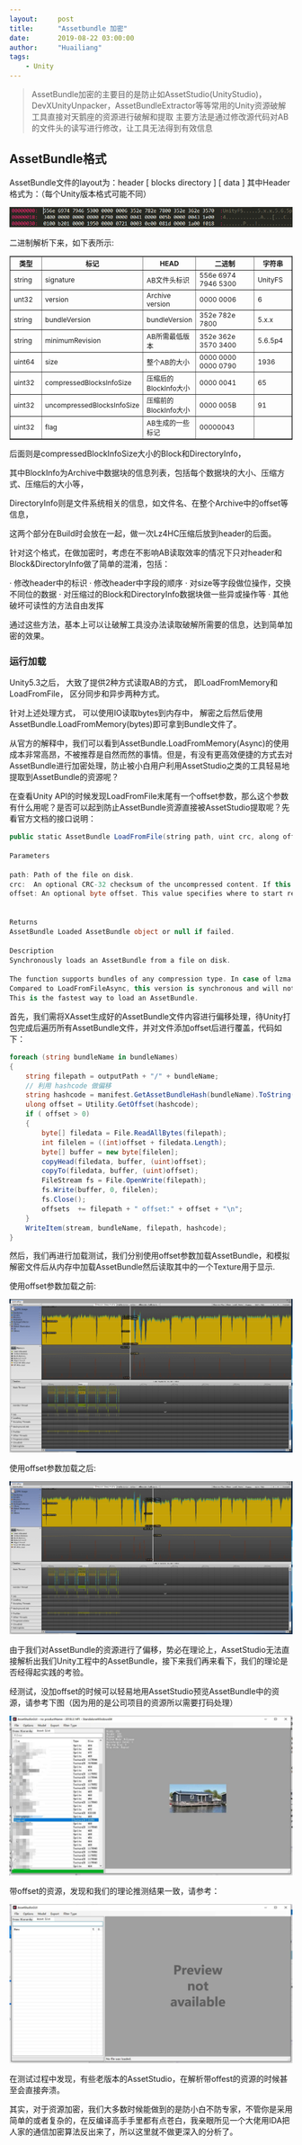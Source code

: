 ```yaml
---
layout:     post
title:      "Assetbundle 加密"
date:       2019-08-22 03:00:00
author:     "Huailiang"
tags:
    - Unity
---
```



> AssetBundle加密的主要目的是防止如AssetStudio(UnityStudio)，DevXUnityUnpacker，AssetBundleExtractor等等常用的Unity资源破解工具直接对天鹅座的资源进行破解和提取
主要方法是通过修改源代码对AB的文件头的读写进行修改，让工具无法得到有效信息

## AssetBundle格式

AssetBundle文件的layout为：header [ blocks directory ] [ data ]
其中Header格式为：（每个Unity版本格式可能不同）

![](/img/post-unity/ab1.png)


二进制解析下来，如下表所示:

<table border="1" style="font-size:12px">
 <tr>
    <th width="62">类型</th>
    <th>标记</th>
    <th>HEAD</th>
    <th width="184">二进制</th>
    <th  width="84">字符串</th>
</tr>
<tr>
    <td>string</td>
    <td>signature</td>
    <td>AB文件头标识</td>
    <td>556e 6974 7946 5300</td>
    <td>UnityFS</td>
</tr>            
<tr>
    <td>unt32</td>
    <td>version</td>
    <td>Archive version</td>
    <td>0000 0006</td>
    <td>6</td>
</tr>   
<tr>
    <td>string</td>
    <td>bundleVersion</td>
    <td>bundleVersion</td>
    <td>352e 782e 7800</td>
    <td>5.x.x</td>
</tr>   
<tr>
    <td>string</td>
    <td>minimumRevision</td>
    <td>AB所需最低版本</td>
    <td>352e 362e 3570 3400</td>
    <td>5.6.5p4</td>
</tr>   
<tr>
    <td>uint64</td>
    <td>size</td>
    <td>整个AB的大小</td>
    <td>0000 0000 0000 0790</td>
    <td>1936</td>
</tr>   
<tr>
    <td>uint32</td>
    <td>compressedBlocksInfoSize</td>
    <td>压缩后的BlockInfo大小</td>
    <td>0000 0041</td>
    <td>65</td>
</tr>   
<tr>
    <td>uint32</td>
    <td>uncompressedBlocksInfoSize</td>
    <td>压缩前的BlockInfo大小 </td>
    <td>0000 005B</td>
    <td>91</td>
</tr>   
<tr>
    <td>uint32 </td>
    <td>flag</td>
    <td>AB生成的一些标记</td>
    <td>00000043</td>
    <td></td>
</tr>   
</table>



后面则是compressedBlockInfoSize大小的Block和DirectoryInfo，


其中BlockInfo为Archive中数据块的信息列表，包括每个数据块的大小、压缩方式、压缩后的大小等，

DirectoryInfo则是文件系统相关的信息，如文件名、在整个Archive中的offset等信息，

这两个部分在Build时会放在一起，做一次Lz4HC压缩后放到header的后面。
 
针对这个格式，在做加密时，考虑在不影响AB读取效率的情况下只对header和Block&DirectoryInfo做了简单的混淆，包括：

· 修改header中的标识
· 修改header中字段的顺序
· 对size等字段做位操作，交换不同位的数据
· 对压缩过的Block和DirectoryInfo数据块做一些异或操作等
· 其他破坏可读性的方法自由发挥

通过这些方法，基本上可以让破解工具没办法读取破解所需要的信息，达到简单加密的效果。


### 运行加载

Unity5.3之后， 大致了提供2种方式读取AB的方式， 即LoadFromMemory和LoadFromFile， 区分同步和异步两种方式。

针对上述处理方式， 可以使用IO读取bytes到内存中， 解密之后然后使用AssetBundle.LoadFromMemory(bytes)即可拿到Bundle文件了。

从官方的解释中，我们可以看到AssetBundle.LoadFromMemory(Async)的使用成本非常高昂，不被推荐是自然而然的事情。但是，有没有更高效便捷的方式去对AssetBundle进行加密处理，防止被小白用户利用AssetStudio之类的工具轻易地提取到AssetBundle的资源呢？



在查看Unity API的时候发现LoadFromFile末尾有一个offset参数，那么这个参数有什么用呢？是否可以起到防止AssetBundle资源直接被AssetStudio提取呢？先看官方文档的接口说明：

```cs
public static AssetBundle LoadFromFile(string path, uint crc, along offset);

Parameters

path: Path of the file on disk.
crc:  An optional CRC-32 checksum of the uncompressed content. If this is non-zero, then the content will be compared against the checksum before loading it, and give an error if it does not match.
offset:	An optional byte offset. This value specifies where to start reading the AssetBundle from.


Returns
AssetBundle Loaded AssetBundle object or null if failed.

Description
Synchronously loads an AssetBundle from a file on disk.

The function supports bundles of any compression type. In case of lzma compression, the data will be decompressed to the memory. Uncompressed and chunk-compressed bundles can be read directly from disk.
Compared to LoadFromFileAsync, this version is synchronous and will not return until it is done creating the AssetBundle object.
This is the fastest way to load an AssetBundle.
```

首先，我们需将XAsset生成好的AssetBundle文件内容进行偏移处理，待Unity打包完成后遍历所有AssetBundle文件，并对文件添加offset后进行覆盖，代码如下：

```cs
foreach (string bundleName in bundleNames)
{
    string filepath = outputPath + "/" + bundleName;
    // 利用 hashcode 做偏移 
    string hashcode = manifest.GetAssetBundleHash(bundleName).ToString();
    ulong offset = Utility.GetOffset(hashcode);
    if ( offset > 0)
    {
        byte[] filedata = File.ReadAllBytes(filepath);
        int filelen = ((int)offset + filedata.Length);
        byte[] buffer = new byte[filelen];
        copyHead(filedata, buffer, (uint)offset);
        copyTo(filedata, buffer, (uint)offset);
        FileStream fs = File.OpenWrite(filepath);
        fs.Write(buffer, 0, filelen);
        fs.Close();
        offsets  += filepath + " offset:" + offset + "\n";
    }
    WriteItem(stream, bundleName, filepath, hashcode);
}
```
然后，我们再进行加载测试，我们分别使用offset参数加载AssetBundle，和模拟解密文件后从内存中加载AssetBundle然后读取其中的一个Texture用于显示.

使用offset参数加载之前:

![使用offset参数加载之前](/img/post-unity/ab2.jpeg)


使用offset参数加载之后:

![使用offset参数加载之后](/img/post-unity/ab3.jpeg)


由于我们对AssetBundle的资源进行了偏移，势必在理论上，AssetStudio无法直接解析出我们Unity工程中的AssetBundle，接下来我们再来看下，我们的理论是否经得起实践的考验。

经测试，没加offset的时候可以轻易地用AssetStudio预览AssetBundle中的资源，请参考下图（因为用的是公司项目的资源所以需要打码处理）

![](/img/post-unity/ab4.jpeg)


带offset的资源，发现和我们的理论推测结果一致，请参考：

![](/img/post-unity/ab5.jpeg)


在测试过程中发现，有些老版本的AssetStudio，在解析带offest的资源的时候甚至会直接奔溃。

其实，对于资源加密，我们大多数时候能做到的是防小白不防专家，不管你是采用简单的或者复杂的，在反编译高手手里都有点苍白，我亲眼所见一个大佬用IDA把人家的通信加密算法反出来了，所以这里就不做更深入的分析了。